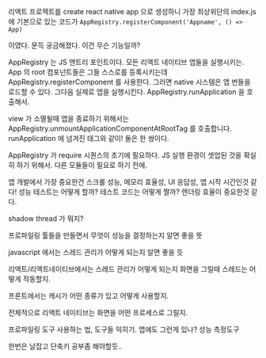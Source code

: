 리액트 프로젝트를  create react native app 으로 생성하니 가장 최상위단의 index.js 에 기본으로 있는 코드가
``
AppRegistry.registerComponent('Appname', () => App)
``

이였다. 문득 궁금해졌다. 이건 무슨 기능일까?

AppRegistry 는 JS 앤트리 포인트이다. 모든 리액트 네이티브 앱들을 실행시키는.
App 의 root 컴포넌트들은 그들 스스로를 등록시키는데 AppRegistry.registerComponent 를 사용한다.
그러면 native 시스템은 앱 번들을 로드할 수 있다. 그다음 실제로 앱을 실행시킨다. AppRegistry.runApplication 을 호출해서.

view 가 소멸될때 앱을 종료하기 위해서는 AppRegistry.unmountApplicationComponentAtRootTag 를 호출합니다. runApplication 에 넘겨진 태그와 같이! 둘은 한 쌍이다.

AppRegistry 가 require 시퀀스의 초기에 필요하다. JS 실행 환경이 셋업된 것을 확실히 하기 위해서. 다른 모듈들이 필요로 하기 전에.


앱 개발에서 가장 중요한건
스크롤 성능, 메모리 효율성, UI 응답성, 앱 시작 시간인것 같다!
성능 테스트는 어떻게 할까?
테스트 코드는 어떻게 짤까?
렌더링 효율이 중요한것 같다.

shadow thread 가 뭐지?

프로파일링 툴들을 만들면서 무엇이 성능을 결정하는지 알면 좋을 뜻

javascript 에서는 스레드 관리가 어떻게 되는지 알면 좋을 듯

리액트/리액트네이티브에서는 스레드 관리가 어떻게 되는지
화면을 그릴때 스레드는 어떻게 작동할지.

프론트에서는 캐시가 어떤 종류가 있고 어떻게 사용할지.

전체적으로 리액트 네이티브는 화면을 어떤 프로세스로 그릴지.

프로파일링 도구 사용하는 법, 도구들 익히기.
앱에도 그런게 있나? 성능 측정도구


한번은 날잡고 단축키 공부좀 해야할듯..


<!--stackedit_data:
eyJoaXN0b3J5IjpbMTgyMTgwNzIyNywyMDQwNTkwNjIzLDE4OT
A2MTMzMTUsNTA2OTI0NjE2LC0xNjIzMDc4OTUzLDE2MTMyNTcw
NDcsNTA0MzMwODY1LDE2MTU3ODcyMF19
-->